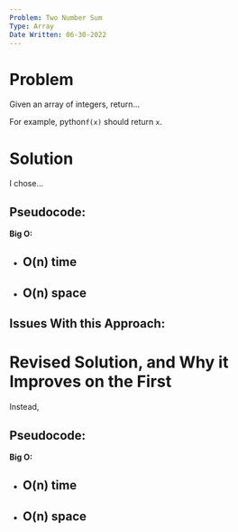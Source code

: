 ```yaml
---
Problem: Two Number Sum
Type: Array
Date Written: 06-30-2022
---
```


# Problem
Given an array of integers, return...

For example, python```f(x)``` should return ```x```.

# Solution
I chose...

**Pseudocode:**
- 

**Big O:**
- O(n) time
  - 
- O(n) space
  - 

**Issues With this Approach:**
- 

# Revised Solution, and Why it Improves on the First
Instead,

**Pseudocode:**
- 

**Big O:**
- O(n) time
  - 
- O(n) space
  - 
